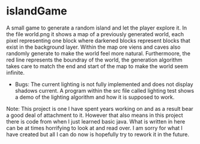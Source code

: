 # islandGame
A small game to generate a random island and let the player explore it. In the file world.png it shows a map of a previously generated world, each pixel representing one block where darkened blocks represent blocks that exist in the background layer. Within the map ore viens and caves also randomly generate to make the world feel more natural. Furthermoore, the red line represents the boundray of the world, the generation algorithm takes care to match the end and start of the map to make the world seem infinite.

* Bugs: The current lighting is not fully implemented and does not display shadows current. A program within the src file called lighting test shows a demo of the lighting algorithm and how it is supposed to work.

Note: This project is one I have spent years working on and as a result bear a good deal of attachment to it.
However that also means in this project there is code from when I just learned basic java. What is written in
here can be at times horrifying to look at and read over. I am sorry for what I have created but all I can do
now is hopefully try to rework it in the future.
